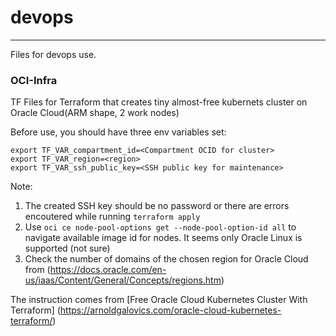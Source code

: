 # devops
---
Files for devops use.

### OCI-Infra
TF Files for Terraform that creates tiny almost-free kubernets cluster on Oracle Cloud(ARM shape, 2 work nodes)

Before use, you should have three env variables set:
```
export TF_VAR_compartment_id=<Compartment OCID for cluster>
export TF_VAR_region=<region>
export TF_VAR_ssh_public_key=<SSH public key for maintenance>
```
Note:
1. The created SSH key should be no password or there are errors encoutered while running `terraform apply`
2. Use `oci ce node-pool-options get --node-pool-option-id all` to navigate available image id for nodes. It seems only Oracle Linux is supported (not sure)
3. Check the number of domains of the chosen region for Oracle Cloud from 
   (https://docs.oracle.com/en-us/iaas/Content/General/Concepts/regions.htm)

The instruction comes from 
[Free Oracle Cloud Kubernetes Cluster With Terraform] (https://arnoldgalovics.com/oracle-cloud-kubernetes-terraform/)



